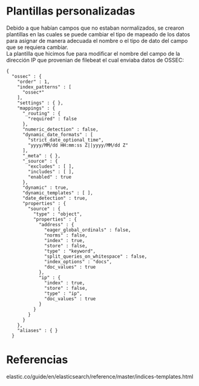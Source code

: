 # Plantillas personalizadas
Debido a que habían campos que no estaban normalizados, se crearon plantillas en las cuales se puede cambiar el tipo de mapeado de los datos para asignar de manera adecuada el nombre o el tipo de dato del campo que se requiera cambiar.  
La plantilla que hicimos fue para modificar el nombre del campo de la dirección IP que provenian de filebeat el cual enviaba datos de OSSEC:  
```apacheconf
{
  "ossec" : {
    "order" : 1,
    "index_patterns" : [
      "ossec*"
    ],
    "settings" : { },
    "mappings" : {
      "_routing" : {
        "required" : false
      },
      "numeric_detection" : false,
      "dynamic_date_formats" : [
        "strict_date_optional_time",
        "yyyy/MM/dd HH:mm:ss Z||yyyy/MM/dd Z"
      ],
      "_meta" : { },
      "_source" : {
        "excludes" : [ ],
        "includes" : [ ],
        "enabled" : true
      },
      "dynamic" : true,
      "dynamic_templates" : [ ],
      "date_detection" : true,
      "properties" : {
        "source" : {
          "type" : "object",
          "properties" : {
            "address" : {
              "eager_global_ordinals" : false,
              "norms" : false,
              "index" : true,
              "store" : false,
              "type" : "keyword",
              "split_queries_on_whitespace" : false,
              "index_options" : "docs",
              "doc_values" : true
            },
            "ip" : {
              "index" : true,
              "store" : false,
              "type" : "ip",
              "doc_values" : true
            }
          }
        }
      }
    },
    "aliases" : { }
  }
```
# Referencias  
elastic.co/guide/en/elasticsearch/reference/master/indices-templates.html
